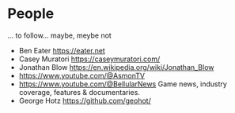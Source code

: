 # People

&hellip; to follow&hellip; maybe, meybe not

- Ben Eater <https://eater.net>
- Casey Muratori <https://caseymuratori.com/>
- Jonathan Blow https://en.wikipedia.org/wiki/Jonathan_Blow
- https://www.youtube.com/@AsmonTV
- https://www.youtube.com/@BellularNews
  Game news, industry coverage, features & documentaries.
- George Hotz <https://github.com/geohot/>
